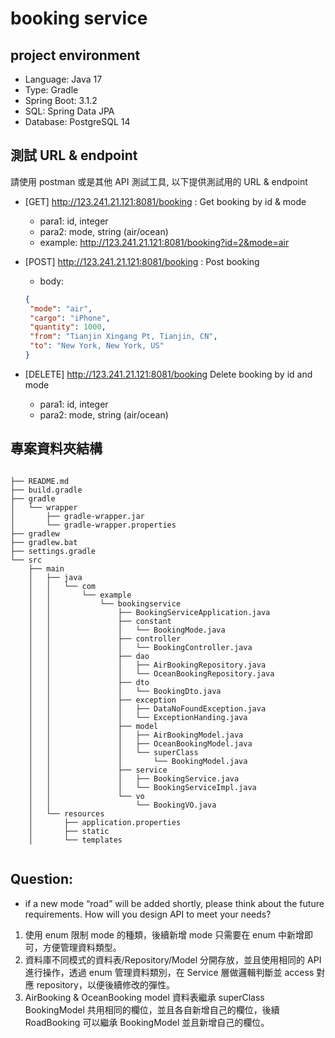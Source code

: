#  booking service 

## project environment
- Language: Java 17
- Type: Gradle
- Spring Boot: 3.1.2
- SQL: Spring Data JPA
- Database: PostgreSQL 14


## 測試 URL & endpoint 
請使用 postman 或是其他 API 測試工具, 以下提供測試用的 URL & endpoint
 - [GET] http://123.241.21.121:8081/booking : Get booking by id & mode
   - para1: id, integer
   - para2: mode, string (air/ocean)
   - example: http://123.241.21.121:8081/booking?id=2&mode=air
   

- [POST] http://123.241.21.121:8081/booking : Post booking
  - body:
  ```json
  {
   "mode": "air",
   "cargo": "iPhone",
   "quantity": 1000,
   "from": "Tianjin Xingang Pt, Tianjin, CN",
   "to": "New York, New York, US"
  }
  ```


- [DELETE] http://123.241.21.121:8081/booking Delete booking by id and mode
  - para1: id, integer
  - para2: mode, string (air/ocean)


## 專案資料夾結構
```tree
    
├── README.md
├── build.gradle
├── gradle
│   └── wrapper
│       ├── gradle-wrapper.jar
│       └── gradle-wrapper.properties
├── gradlew
├── gradlew.bat
├── settings.gradle
└── src
    ├── main
    │   ├── java
    │   │   └── com
    │   │       └── example
    │   │           └── bookingservice
    │   │               ├── BookingServiceApplication.java
    │   │               ├── constant
    │   │               │   └── BookingMode.java
    │   │               ├── controller
    │   │               │   └── BookingController.java
    │   │               ├── dao
    │   │               │   ├── AirBookingRepository.java
    │   │               │   └── OceanBookingRepository.java
    │   │               ├── dto
    │   │               │   └── BookingDto.java
    │   │               ├── exception
    │   │               │   ├── DataNoFoundException.java
    │   │               │   └── ExceptionHanding.java
    │   │               ├── model
    │   │               │   ├── AirBookingModel.java
    │   │               │   ├── OceanBookingModel.java
    │   │               │   └── superClass
    │   │               │       └── BookingModel.java
    │   │               ├── service
    │   │               │   ├── BookingService.java
    │   │               │   └── BookingServiceImpl.java
    │   │               └── vo
    │   │                   └── BookingVO.java
    │   └── resources
    │       ├── application.properties
    │       ├── static
    │       └── templates


```


## Question:
- if a new mode “road” will be added shortly, please think about the future requirements. How will you design API to meet your needs?
1. 使用 enum 限制 mode 的種類，後續新增 mode 只需要在 enum 中新增即可，方便管理資料類型。
2. 資料庫不同模式的資料表/Repository/Model 分開存放，並且使用相同的 API 進行操作，透過 enum 管理資料類別，在 Service 層做邏輯判斷並 access 對應 repository，以便後續修改的彈性。
3. AirBooking & OceanBooking model 資料表繼承 superClass BookingModel 共用相同的欄位，並且各自新增自己的欄位，後續 RoadBooking 可以繼承 BookingModel 並且新增自己的欄位。
